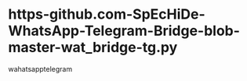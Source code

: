 # https-github.com-SpEcHiDe-WhatsApp-Telegram-Bridge-blob-master-wat_bridge-tg.py
wahatsapptelegram
